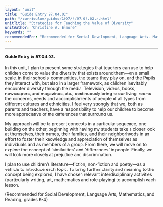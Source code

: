 ```yaml
---
layout: "unit"
title: "Guide Entry 97.04.02"
path: "/curriculum/guides/1997/4/97.04.02.x.html"
unitTitle: "Strategies for Teaching the Value of Diversity"
unitAuthor: "Christine A. Elmore"
keywords: ""
recommendedFor: "Recommended for Social Development, Language Arts, Mathematics, and Reading, grades K-4"
---
```

<body>
<hr/>
 <h4>
  Guide Entry to 97.04.02:
 </h4>
 In this unit, I plan to present some strategies that teachers can use to help children come to value the diversity that exists around them—on a small scale, in their schools, communities, the teams they play on, and the Pupils they interact with, but also in a larger framework, as children inevitably encounter diversity through the media. Television, videos, books, newspapers, and magazines, etc., continuously bring to our living-rooms the concerns, needs and accomplishments of people of all types from different cultures and ethnicities. I feel very strongly that we, both as parents and teachers, have a responsibility to help our children to become more appreciative of the differences that surround us.
 <p>
  My approach will be to present concepts in a particular sequence, one building on the other, beginning with having my students take a closer look at themselves, their names, their families, and their neighborhoods in an effort to foster their knowledge and appreciation of themselves as individuals and as members of a group. From there, we will move on to explore the concept of ‘similarities’ and ‘differences’ in people. Finally, we will look more closely at prejudice and discrimination.
 </p>
 <p>
  I plan to use children’s literature—fiction, non-fiction and poetry—as a vehicle to introduce each topic. To bring further clarity and meaning to the concept being explored, I have chosen relevant interdisciplinary activities (particularly writing, art, mathematics and role-playing) to accomplish each lesson.
 </p>
 <p>
  (Recommended for Social Development, Language Arts, Mathematics, and Reading, grades K-4)
 </p>

</body>